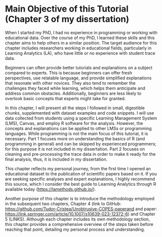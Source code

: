 # Main Objective of this Tutorial (Chapter 3 of my dissertation)

When I started my PhD, I had no experience in programming or working with educational data. Over the course of my PhD, I learned these skills and this chapter aims to help others in a similar position. The target audience for this chapter includes researchers working in educational fields, particularly in Learning Analytics (LA), who have little or no experience with student trace data.

Beginners can often provide better tutorials and explanations on a subject compared to experts. This is because beginners can offer fresh perspectives, use relatable language, and provide simplified explanations that resonate with other novices. They also tend to remember the challenges they faced while learning, which helps them anticipate and address common obstacles. Additionally, beginners are less likely to overlook basic concepts that experts might take for granted. 

In this chapter, I will present all the steps I followed in small, digestible chunks, supplemented with dataset examples and code snippets. I will use data collected from students using a specific Learning Management System (LMS), Canvas, and employ R software for the analysis. However, the concepts and explanations can be applied to other LMSs or programming languages. While programming is not the main focus of this tutorial, it is necessary. Part 1 focuses more on understanding the basics of R (and programming in general) and can be skipped by experienced programmers; for this purpose it is not included in my dissertation. Part 2 focuses on cleaning and pre-processing the trace data in order to make it ready for the final analysis, thus, it is included in my dissertation. 

This chapter reflects my personal journey, from the first time I opened an educational dataset to the publication of scientific papers based on it. If you are seeking specific analyses and expert explanations, I highly recommend this source, which I consider the best guide to Learning Analytics through R available today (<https://lamethods.github.io/>).

Another purpose of this chapter is to introduce the methodology employed in the subsequent two chapters, Chapter 4 (link to GitHub: https://github.com/Tudor-Cristea/Unobtrusive-COPES-paperand and paper: https://link.springer.com/article/10.1007/s10639-023-12372-6) and Chapter 5 (LINKS). Although each chapter includes its own methodology section, this chapter provides a comprehensive overview of the steps taken before reaching that point, detailing my personal process and understanding. 

